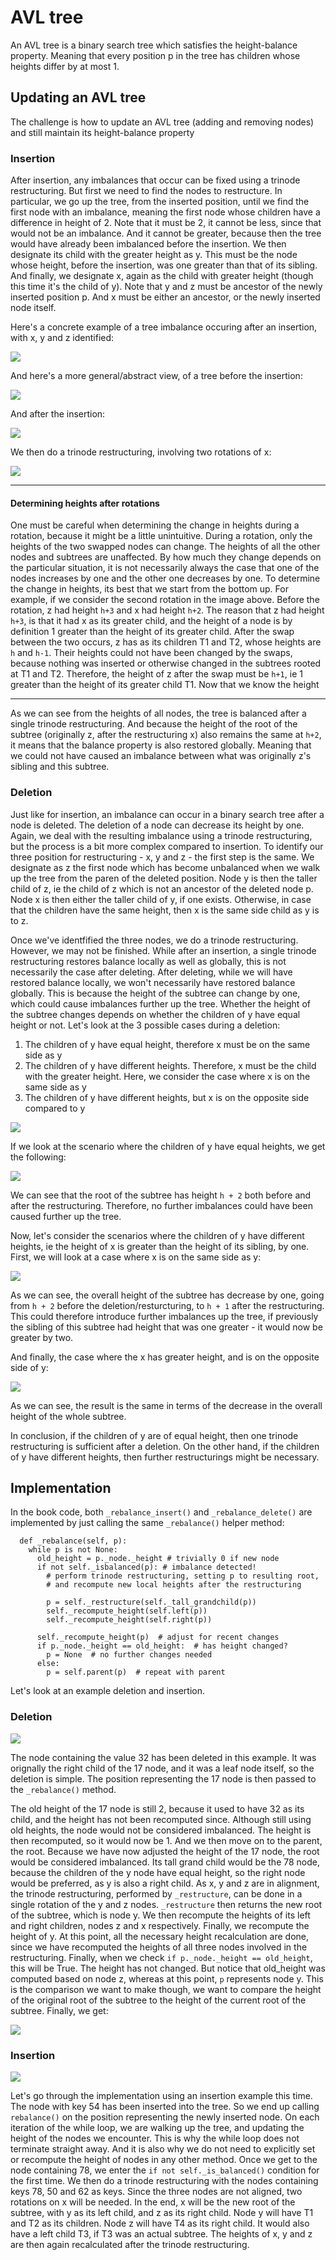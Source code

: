 # AVL tree

An AVL tree is a binary search tree which satisfies the height-balance property. Meaning that every position p in the tree has children whose heights differ by at most 1.


## Updating an AVL tree

The challenge is how to update an AVL tree (adding and removing nodes) and still maintain its height-balance property

### Insertion

After insertion, any imbalances that occur can be fixed using a trinode restructuring. But first we need to find the nodes to restructure. In particular, we go up the tree, from the inserted position, until we find the first node with an imbalance, meaning the first node whose children have a difference in height of 2. Note that it must be 2, it cannot be less, since that would not be an imbalance. And it cannot be greater, because then the tree would have already been imbalanced before the insertion. We then designate its child with the greater height as y. This must be the node whose height, before the insertion, was one greater than that of its sibling. And finally, we designate x, again as the child with greater height (though this time it's the child of y). Note that y and z must be ancestor of the newly inserted position p. And x must be either an ancestor, or the newly inserted node itself.

Here's a concrete example of a tree imbalance occuring after an insertion, with x, y and z identified:

<img src="./assets/avl_insertion_3.png">

And here's a more general/abstract view, of a tree before the insertion:

<img src="./assets/avl_insertion_1.png">

And after the insertion:

<img src="./assets/avl_insertion_2.png">

We then do a trinode restructuring, involving two rotations of x:

<img src="./assets/avl_insertion_4.png">

---

#### Determining heights after rotations

One must be careful when determining the change in heights during a rotation, because it might be a little unintuitive. During a rotation, only the heights of the two swapped nodes can change. The heights of all the other nodes and subtrees are unaffected. By how much they change depends on the particular situation, it is not necessarily always the case that one of the nodes increases by one and the other one decreases by one. To determine the change in heights, its best that we start from the bottom up. For example, if we consider the second rotation in the image above. Before the rotation, z had height `h+3` and x had height `h+2`. The reason that z had height `h+3`, is that it had x as its greater child, and the height of a node is by definition 1 greater than the height of its greater child. After the swap between the two occurs, z has as its children T1 and T2, whose heights are `h` and `h-1`. Their heights could not have been changed by the swaps, because nothing was inserted or otherwise changed in the subtrees rooted at T1 and T2. Therefore, the height of z after the swap must be `h+1`, ie 1 greater than the height of its greater child T1. Now that we know the height 

---

As we can see from the heights of all nodes, the tree is balanced after a single trinode restructuring. And because the height of the root of the subtree (originally z, after the restructuring x) also remains the same at `h+2`, it means that the balance property is also restored globally. Meaning that we could not have caused an imbalance between what was originally z's sibling and this subtree.

### Deletion

Just like for insertion, an imbalance can occur in a binary search tree after a node is deleted. The deletion of a node can decrease its height by one. Again, we deal with the resulting imbalance using a trinode restructuring, but the process is a bit more complex compared to insertion. To identify our three position for restructuring - x, y and z - the first step is the same. We designate as z the first node which has become unbalanced when we walk up the tree from the paren of the deleted position. Node y is then the taller child of z, ie the child of z which is not an ancestor of the deleted node p. Node x is then either the taller child of y, if one exists. Otherwise, in case that the children have the same height, then x is the same side child as y is to z. 

Once we've identfified the three nodes, we do a trinode restructuring. However, we may not be finished. While after an insertion, a single trinode restructuring restores balance locally as well as globally, this is not necessarily the case after deleting. After deleting, while we will have restored balance locally, we won't necessarily have restored balance globally. This is because the height of the subtree can change by one, which could cause imbalances further up the tree. Whether the height of the subtree changes depends on whether the children of y have equal height or not. Let's look at the 3 possible cases during a deletion:

1. The children of y have equal height, therefore x must be on the same side as y
2. The children of y have different heights. Therefore, x must be the child with the greater height. Here, we consider the case where x is on the same side as y
3. The children of y have different heights, but x is on the opposite side compared to y

<img src="./assets/avl_deletion_1.png">

If we look at the scenario where the children of y have equal heights, we get the following:

<img src="./assets/avl_deletion_2.png">

We can see that the root of the subtree has height `h + 2` both before and after the restructuring. Therefore, no further imbalances could have been caused further up the tree.

Now, let's consider the scenarios where the children of y have different heights, ie the height of x is greater than the height of its sibling, by one. First, we will look at a case where x is on the same side as y:

<img src="./assets/avl_deletion_3.png">

As we can see, the overall height of the subtree has decrease by one, going from `h + 2` before the deletion/resturcturing, to `h + 1` after the restructuring. This could therefore introduce further imbalances up the tree, if previously the sibling of this subtree had height that was one greater - it would now be greater by two.


And finally, the case where the x has greater height, and is on the opposite side of y:

<img src="./assets/avl_deletion_4.png">

As we can see, the result is the same in terms of the decrease in the overall height of the whole subtree. 

In conclusion, if the children of y are of equal height, then one trinode restructuring is sufficient after a deletion. On the other hand, if the children of y have different heights, then further restructurings might be necessary.

## Implementation

In the book code, both `_rebalance_insert()` and `_rebalance_delete()` are implemented by just calling the same `_rebalance()` helper method:

```
  def _rebalance(self, p):
    while p is not None:
      old_height = p._node._height # trivially 0 if new node
      if not self._isbalanced(p): # imbalance detected!
        # perform trinode restructuring, setting p to resulting root,
        # and recompute new local heights after the restructuring

        p = self._restructure(self._tall_grandchild(p))
        self._recompute_height(self.left(p))                
        self._recompute_height(self.right(p))                           
      
      self._recompute_height(p)  # adjust for recent changes
      if p._node._height == old_height:  # has height changed?
        p = None  # no further changes needed
      else:
        p = self.parent(p)  # repeat with parent

```

Let's look at an example deletion and insertion.

### Deletion

<img src="./assets/avl_deletion_example_before.png">

The node containing the value 32 has been deleted in this example. It was orignally the right child of the 17 node, and it was a leaf node itself, so the deletion is simple. The position representing the 17 node is then passed to the `_rebalance()` method.

The old height of the 17 node is still 2, because it used to have 32 as its child, and the height has not been recomputed since. Although still using old heights, the node would not be considered imbalanced. The height is then recomputed, so it would now be 1. And we then move on to the parent, the root. Because we have now adjusted the height of the 17 node, the root would be considered imbalanced. Its tall grand child would be the 78 node, because the children of the y node have equal height, so the right node would be preferred, as y is also a right child. As x, y and z are in alignment, the trinode restructuring, performed by `_restructure`, can be done in a single rotation of the y and z nodes. `_restructure` then returns the new root of the subtree, which is node y. We then recompute the heights of its left and right children, nodes z and x respectively. Finally, we recompute the height of y. At this point, all the necessary height recalculation are done, since we have recomputed the heights of all three nodes involved in the restructuring. Finally, when we check `if p._node._height == old_height`, this will be True. The height has not changed. But notice that old_height was computed based on node z, whereas at this point, `p` represents node y. This is the comparison we want to make though, we want to compare the height of the original root of the subtree to the height of the current root of the subtree. Finally, we get:

<img src="./assets/avl_deletion_example_after.png">

### Insertion

<img src="./assets/avl_insertion_example_before.png">

Let's go through the implementation using an insertion example this time. The node with key 54 has been inserted into the tree. So we end up calling `rebalance()` on the position representing the newly inserted node. On each iteration of the while loop, we are walking up the tree, and updating the height of the nodes we encounter. This is why the while loop does not terminate straight away. And it is also why we do not need to explicitly set or recompute the height of nodes in any other method. Once we get to the node containing 78, we enter the `if not self._is_balanced()` condition for the first time. We then do a trinode restructuring with the nodes containing keys 78, 50 and 62 as keys. Since the three nodes are not aligned, two rotations on x will be needed. In the end, x will be the new root of the subtree, with y as its left child, and z as its right child. Node y will have T1 and T2 as its children. Node z will have T4 as its right child. It would also have a left child T3, if T3 was an actual subtree. The heights of x, y and z are then again recalculated after the trinode restructuring. 